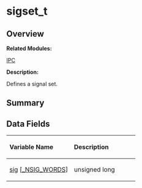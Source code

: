 # sigset\_t<a name="ZH-CN_TOPIC_0000001054652924"></a>

## **Overview**<a name="section1684902408113042"></a>

**Related Modules:**

[IPC](IPC.md)

**Description:**

Defines a signal set. 

## **Summary**<a name="section1957738504113042"></a>

## Data Fields<a name="pub-attribs"></a>

<table><thead align="left"><tr><th class="cellrowborder" valign="top" width="50%" id="mcps1.1.3.1.1"><p>Variable Name</p>
</th>
<th class="cellrowborder" valign="top" width="50%" id="mcps1.1.3.1.2"><p>Description</p>
</th>
</tr>
</thead>
<tbody><tr><td class="cellrowborder" valign="top" width="50%" headers="mcps1.1.3.1.1 "><p><a href="IPC.md#ga0f2a7476bf4a21bc6b85b2899a7b0729">sig</a> [<a href="IPC.md#gacd9297a3ab78048b3f46055fc7739c17">_NSIG_WORDS</a>]</p>
</td>
<td class="cellrowborder" valign="top" width="50%" headers="mcps1.1.3.1.2 "><p>unsigned long&nbsp;</p>
</td>
</tr>
</tbody>
</table>

